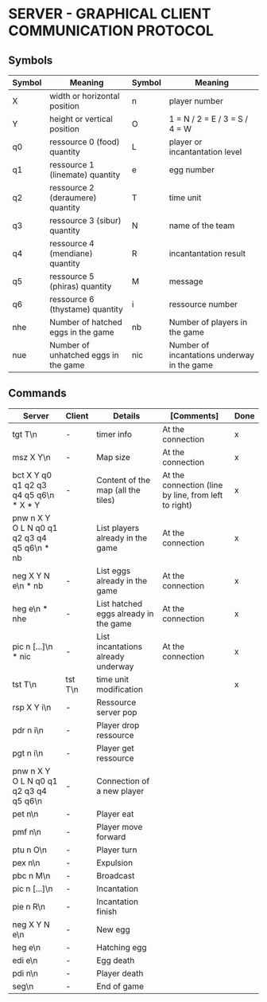 # SERVER - GRAPHICAL CLIENT COMMUNICATION PROTOCOL

## Symbols
|Symbol|Meaning|Symbol|Meaning|
|-|-|-|-|
|X|width or horizontal position|n|player number|
|Y|height or vertical position|O|1 = N / 2 = E / 3 = S / 4 = W|
|q0|ressource 0 (food) quantity|L|player or incantantation level|
|q1|ressource 1 (linemate) quantity|e|egg number|
|q2|ressource 2 (deraumere) quantity|T|time unit|
|q3|ressource 3 (sibur) quantity|N|name of the team|
|q4|ressource 4 (mendiane) quantity|R|incantantation result|
|q5|ressource 5 (phiras) quantity|M|message|
|q6|ressource 6 (thystame) quantity|i|ressource number|
|nhe|Number of hatched eggs in the game|nb|Number of players in the game|
|nue|Number of unhatched eggs in the game|nic|Number of incantations underway in the game|
## Commands

| Server | Client | Details |[Comments]|Done|
|-|-|-|-|-|
|tgt T\n|-|timer info|At the connection|x|
|msz X Y\n|-|Map size|At the connection|x|
|bct X Y q0 q1 q2 q3 q4 q5 q6\n \* X \* Y|-|Content of the map (all the tiles)|At the connection (line by line, from left to right)|x|
|pnw n X Y O L N q0 q1 q2 q3 q4 q5 q6\n \* nb||List players already in the game|At the connection|x|
|neg X Y N e\n \* nb|-|List eggs already in the game|At the connection|x|
|heg e\n \* nhe|-|List hatched eggs already in the game|At the connection|x|
|pic n [...]\n * nic| - | List incantations already underway|At the connection|x|
|tst T\n|tst T\n|time unit modification||x|
|rsp X Y i\n|-|Ressource server pop|||
|pdr n i\n|-|Player drop ressource|||
|pgt n i\n|-|Player get ressource|||
|pnw n X Y O L N q0 q1 q2 q3 q4 q5 q6\n|-|Connection of a new player|||
|pet n\n|-|Player eat|||
|pmf n\n|-|Player move forward|||
|ptu n O\n|-|Player turn|||
|pex n\n|-|Expulsion|||
|pbc n M\n|-|Broadcast|||
|pic n [...]\n|-|Incantation|||
|pie n R\n|-|Incantation finish|||
|neg X Y N e\n|-|New egg|||
|heg e\n|-|Hatching egg|||
|edi e\n|-|Egg death|||
|pdi n\n|-|Player death|||
|seg\n|-|End of game|||
